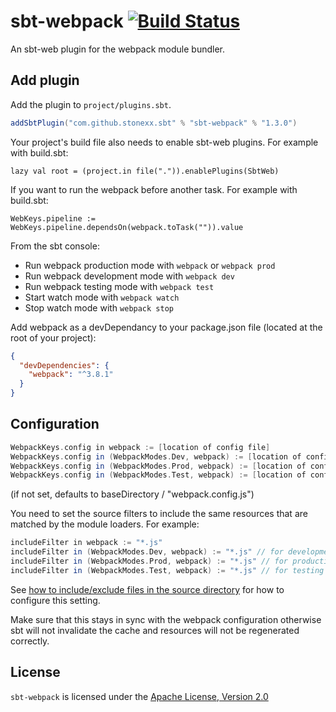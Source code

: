 # sbt-webpack [![Build Status](https://travis-ci.org/stonexx/sbt-webpack.svg?branch=master)](https://travis-ci.org/stonexx/sbt-webpack) 
An sbt-web plugin for the webpack module bundler.

Add plugin
----------

Add the plugin to `project/plugins.sbt`.

```scala
addSbtPlugin("com.github.stonexx.sbt" % "sbt-webpack" % "1.3.0")
```

Your project's build file also needs to enable sbt-web plugins. For example with build.sbt:

    lazy val root = (project.in file(".")).enablePlugins(SbtWeb)

If you want to run the webpack before another task. For example with build.sbt:

    WebKeys.pipeline := WebKeys.pipeline.dependsOn(webpack.toTask("")).value

From the sbt console:

* Run webpack production mode with `webpack` or `webpack prod`
* Run webpack development mode with `webpack dev`
* Run webpack testing mode with `webpack test`
* Start watch mode with `webpack watch`
* Stop watch mode with `webpack stop`

Add webpack as a devDependancy to your package.json file (located at the root of your project):
```json
{
  "devDependencies": {
    "webpack": "^3.8.1"
  }
}
```

Configuration
-------------

```scala
WebpackKeys.config in webpack := [location of config file]
WebpackKeys.config in (WebpackModes.Dev, webpack) := [location of config file for development mode]
WebpackKeys.config in (WebpackModes.Prod, webpack) := [location of config file for production mode]
WebpackKeys.config in (WebpackModes.Test, webpack) := [location of config file for testing mode]
```
(if not set, defaults to baseDirectory / "webpack.config.js")

You need to set the source filters to include the same resources that are matched by the module loaders. For example:
```scala
includeFilter in webpack := "*.js"
includeFilter in (WebpackModes.Dev, webpack) := "*.js" // for development mode
includeFilter in (WebpackModes.Prod, webpack) := "*.js" // for production mode
includeFilter in (WebpackModes.Test, webpack) := "*.js" // for testing mode
```
See [how to include/exclude files in the source directory](http://www.scala-sbt.org/1.0/docs/Howto-Customizing-Paths.html#Include%2Fexclude+files+in+the+source+directory) for how to configure this setting.

Make sure that this stays in sync with the webpack configuration otherwise sbt will not invalidate the cache and resources will not be regenerated correctly.

## License
`sbt-webpack` is licensed under the [Apache License, Version 2.0](https://github.com/stonexx/sbt-webpack/blob/master/LICENSE)
